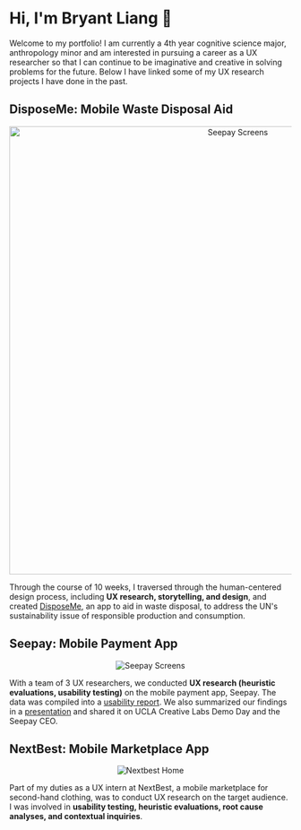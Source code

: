 # Hi, I'm Bryant Liang 🙂

<!-- 
<p align="center">
  <img width="300px" src="https://user-images.githubusercontent.com/79380837/206579489-8d5c1fdc-cf69-4482-b45f-f02ea8c8965e.jpeg" alt="headshot">
</p>
-->

Welcome to my portfolio! I am currently a 4th year cognitive science major, anthropology minor and am interested in pursuing a career as a UX researcher so that I can continue to be imaginative and creative in solving problems for the future. Below I have linked some of my UX research projects I have done in the past. 

<!-- 
Useful Links
1. Basic Github Markdown: https://docs.github.com/en/get-started/writing-on-github/getting-started-with-writing-and-formatting-on-github/basic-writing-and-formatting-syntax
2. DH 110 Github Web Documentation (turning it into index.html): https://docs.google.com/document/d/1vpEVgwfK1LEzB7UEqBU0UpTRvDqYNHJKQGJXOTFqaYU/edit
3. DH 110 Responsive/Bootstrap Tutorial (making it nice): https://docs.google.com/document/d/1CyYUvt42pAI6hiE1CmHUlvB4nJ4RwENeRrh5m_W42jI/edit
-->

## DisposeMe: Mobile Waste Disposal Aid 
<p align="center">
  <img width="800px" src="https://user-images.githubusercontent.com/79380837/206577164-4c33b189-0411-4ec0-ae20-eaffe3d21ada.png" alt="Seepay Screens">
</p>

Through the course of 10 weeks, I traversed through the human-centered design process, including **UX research, storytelling, and design**, and created [DisposeMe](https://github.com/brygoesmoo/DH110/tree/main/Portfolio), an app to aid in waste disposal, to address the UN's sustainability issue of responsible production and consumption. 

## Seepay: Mobile Payment App
<p align="center">
  <img src="https://user-images.githubusercontent.com/79380837/206574239-dc6c5d44-8819-463c-8fc1-8b5509ed941d.png" alt="Seepay Screens">
</p>

With a team of 3 UX researchers, we conducted **UX research (heuristic evaluations, usability testing)** on the mobile payment app, Seepay. The data was compiled into a [usability report](https://drive.google.com/file/d/1rKBLxrFM66W1Xq9ECBqj0PpdzZ-j2HBB/view?usp=sharing). We also summarized our findings in a [presentation](https://drive.google.com/file/d/1ub9fs-LU3hb_aM4atjm28EgqUDebTloO/view?usp=sharing) and shared it on UCLA Creative Labs Demo Day and the Seepay CEO.

## NextBest: Mobile Marketplace App
<p align="center">
  <img src="https://user-images.githubusercontent.com/79380837/206575866-5198086c-eb8d-4323-a9b7-5063cb5eb5e0.png" alt="Nextbest Home">
</p>


Part of my duties as a UX intern at NextBest, a mobile marketplace for second-hand clothing, was to conduct UX research on the target audience. I was involved in **usability testing, heuristic evaluations, root cause analyses, and contextual inquiries**. 
